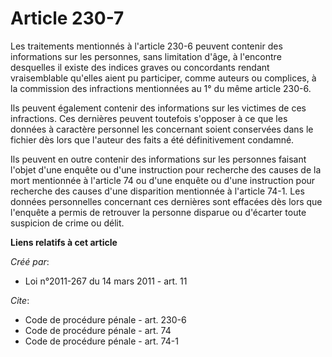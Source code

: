 # Article 230-7

Les traitements mentionnés à l'article 230-6 peuvent contenir des informations sur les personnes, sans limitation d'âge, à
l'encontre desquelles il existe des indices graves ou concordants rendant vraisemblable qu'elles aient pu participer, comme
auteurs ou complices, à la commission des infractions mentionnées au 1° du même article 230-6. 

Ils peuvent également contenir des informations sur les victimes de ces infractions. Ces dernières peuvent toutefois
s'opposer à ce que les données à caractère personnel les concernant soient conservées dans le fichier dès lors que l'auteur
des faits a été définitivement condamné. 

Ils peuvent en outre contenir des informations sur les personnes faisant l'objet d'une enquête ou d'une instruction pour
recherche des causes de la mort mentionnée à l'article 74 ou d'une enquête ou d'une instruction pour recherche des causes
d'une disparition mentionnée à l'article 74-1. Les données personnelles concernant ces dernières sont effacées dès lors que
l'enquête a permis de retrouver la personne disparue ou d'écarter toute suspicion de crime ou délit.

**Liens relatifs à cet article**

_Créé par_:

  - Loi n°2011-267 du 14 mars 2011 - art. 11

_Cite_:

  - Code de procédure pénale - art. 230-6
  - Code de procédure pénale - art. 74
  - Code de procédure pénale - art. 74-1

